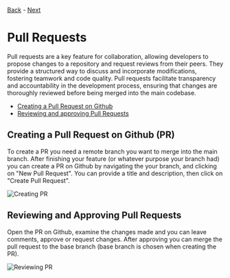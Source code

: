 [Back](https://github.com/dawudg/pt-git-workshop/blob/main/GIT_BRANCHES.md) - [Next](https://github.com/dawudg/pt-git-workshop/blob/main/ACTIONS.md)

# Pull Requests

Pull requests are a key feature for collaboration, allowing developers to propose changes to a repository and request reviews from their peers.
They provide a structured way to discuss and incorporate modifications, fostering teamwork and code quality.
Pull requests facilitate transparency and accountability in the development process, ensuring that changes are thoroughly reviewed before being merged into the main codebase.

- [Creating a Pull Request on Github](#creating-a-pull-request-on-github-pr)
- [Reviewing and approving Pull Requests](#reviewing-and-approving-pull-requests)


## Creating a Pull Request on Github (PR)

To create a PR you need a remote branch you want to merge into the main branch.
After finishing your feature (or whatever purpose your branch had) you can create a PR on Github by navigating the your branch, and clicking on "New Pull Request".
You can provide a title and description, then click on "Create Pull Request".

![Creating PR](https://i.imgur.com/ElduCLE.png)


## Reviewing and Approving Pull Requests

Open the PR on Github, examine the changes made and you can leave comments, approve or request changes.
After approving you can merge the pull request to the base branch (base branch is chosen when creating the PR).

![Reviewing PR](https://i.imgur.com/uqKsqI8.png)
